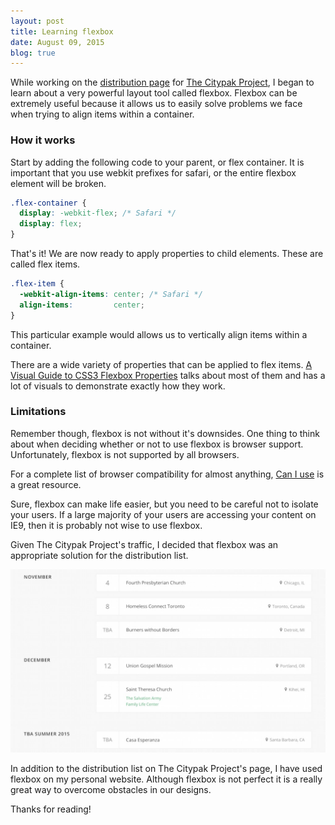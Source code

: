 ```yaml
---
layout: post
title: Learning flexbox
date: August 09, 2015
blog: true
---
```


While working on the [distribution page](http://citypak.org/distributions) for [The Citypak Project](http://citypak.org), I began to learn about a very powerful layout tool called flexbox. Flexbox can be extremely useful because it allows us to easily solve problems we face when trying to align items within a container.

### How it works
Start by adding the following code to your parent, or flex container. It is important that you use webkit prefixes for safari, or the entire flexbox element will be broken.

~~~ css
.flex-container {
  display: -webkit-flex; /* Safari */
  display: flex;
}
~~~

That's it! We are now ready to apply properties to child elements. These are called flex items.

~~~  css
.flex-item {
  -webkit-align-items: center; /* Safari */
  align-items:         center;
}
~~~

This particular example would allows us to vertically align items within a container.

There are a wide variety of properties that can be applied to flex items. [A Visual Guide to CSS3 Flexbox Properties](https://scotch.io/tutorials/a-visual-guide-to-css3-flexbox-properties) talks about most of them and has a lot of visuals to demonstrate exactly how they work.

### Limitations
Remember though, flexbox is not without it's downsides. One thing to think about when deciding whether or not to use flexbox is browser support. Unfortunately, flexbox is not supported by all browsers.

For a complete list of browser compatibility for almost anything,  [Can I use](http://caniuse.com/#search=flexbox) is a great resource.

Sure, flexbox can make life easier, but you need to be careful not to isolate your users. If a large majority of your users are accessing your content on IE9, then it is probably not wise to use flexbox.

Given The Citypak Project's traffic, I decided that flexbox was an appropriate solution for the distribution list.

<div class="blog__image">
  <img src="/assets/images/blog/flexbox/flexbox1.jpg">
</div>

In addition to the distribution list on The Citypak Project's page, I have used flexbox on my personal website. Although flexbox is not perfect it is a really great way to overcome obstacles in our designs.

Thanks for reading!
